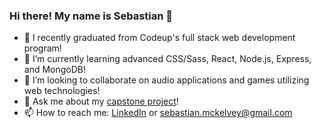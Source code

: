 ### Hi there! My name is Sebastian 👋

<!--
**hedgeh0gpie/hedgeh0gpie** is a ✨ _special_ ✨ repository because its `README.md` (this file) appears on your GitHub profile.-->

- 🔭 I recently graduated from Codeup's full stack web development program!
- 🌱 I’m currently learning advanced CSS/Sass, React, Node.js, Express, and MongoDB!
- 👯 I’m looking to collaborate on audio applications and games utilizing web technologies!
- 💬 Ask me about my [capstone project](https://run-cmc.net/)!
- 📫 How to reach me: [LinkedIn](https://www.linkedin.com/in/john-sebastian-mckelvey/) or sebastian.mckelvey@gmail.com
